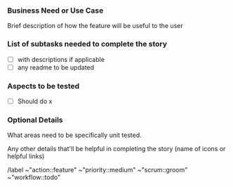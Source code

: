 ### Business Need or Use Case

Brief description of how the feature will be useful to the user

### List of subtasks needed to complete the story

- [ ] with descriptions if applicable
- [ ] any readme to be updated

### Aspects to be tested

- [ ] Should do x

### Optional Details

What areas need to be specifically unit tested.

Any other details that'll be helpful in completing the story (name of icons or helpful links)

/label ~"action::feature" ~"priority::medium" ~"scrum::groom" ~"workflow::todo"
